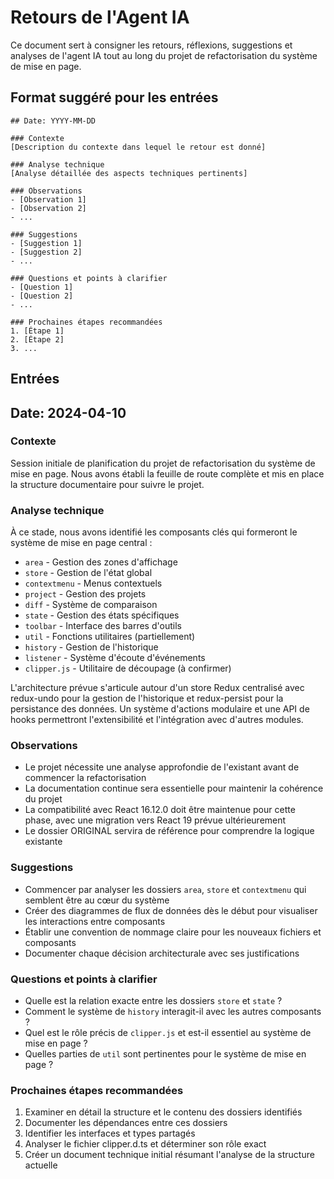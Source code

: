 # Retours de l'Agent IA

Ce document sert à consigner les retours, réflexions, suggestions et analyses de l'agent IA tout au long du projet de refactorisation du système de mise en page.

## Format suggéré pour les entrées

```
## Date: YYYY-MM-DD

### Contexte
[Description du contexte dans lequel le retour est donné]

### Analyse technique
[Analyse détaillée des aspects techniques pertinents]

### Observations
- [Observation 1]
- [Observation 2]
- ...

### Suggestions
- [Suggestion 1]
- [Suggestion 2]
- ...

### Questions et points à clarifier
- [Question 1]
- [Question 2]
- ...

### Prochaines étapes recommandées
1. [Étape 1]
2. [Étape 2]
3. ...
```

## Entrées

## Date: 2024-04-10

### Contexte
Session initiale de planification du projet de refactorisation du système de mise en page. Nous avons établi la feuille de route complète et mis en place la structure documentaire pour suivre le projet.

### Analyse technique
À ce stade, nous avons identifié les composants clés qui formeront le système de mise en page central :
- `area` - Gestion des zones d'affichage
- `store` - Gestion de l'état global
- `contextmenu` - Menus contextuels
- `project` - Gestion des projets
- `diff` - Système de comparaison
- `state` - Gestion des états spécifiques
- `toolbar` - Interface des barres d'outils
- `util` - Fonctions utilitaires (partiellement)
- `history` - Gestion de l'historique
- `listener` - Système d'écoute d'événements
- `clipper.js` - Utilitaire de découpage (à confirmer)

L'architecture prévue s'articule autour d'un store Redux centralisé avec redux-undo pour la gestion de l'historique et redux-persist pour la persistance des données. Un système d'actions modulaire et une API de hooks permettront l'extensibilité et l'intégration avec d'autres modules.

### Observations
- Le projet nécessite une analyse approfondie de l'existant avant de commencer la refactorisation
- La documentation continue sera essentielle pour maintenir la cohérence du projet
- La compatibilité avec React 16.12.0 doit être maintenue pour cette phase, avec une migration vers React 19 prévue ultérieurement
- Le dossier ORIGINAL servira de référence pour comprendre la logique existante

### Suggestions
- Commencer par analyser les dossiers `area`, `store` et `contextmenu` qui semblent être au cœur du système
- Créer des diagrammes de flux de données dès le début pour visualiser les interactions entre composants
- Établir une convention de nommage claire pour les nouveaux fichiers et composants
- Documenter chaque décision architecturale avec ses justifications

### Questions et points à clarifier
- Quelle est la relation exacte entre les dossiers `store` et `state` ?
- Comment le système de `history` interagit-il avec les autres composants ?
- Quel est le rôle précis de `clipper.js` et est-il essentiel au système de mise en page ?
- Quelles parties de `util` sont pertinentes pour le système de mise en page ?

### Prochaines étapes recommandées
1. Examiner en détail la structure et le contenu des dossiers identifiés
2. Documenter les dépendances entre ces dossiers
3. Identifier les interfaces et types partagés
4. Analyser le fichier clipper.d.ts et déterminer son rôle exact
5. Créer un document technique initial résumant l'analyse de la structure actuelle
